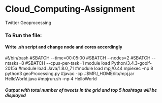 # Cloud_Computing-Assignment
Twitter Geoprocessing


### To Run the file:
#### Write .sh script and change node and cores accordingly
#!/bin/bash
#SBATCH --time=00:05:00
#SBATCH --nodes=2
#SBATCH --ntasks=8
#SBATCH --cpus-per-task=1
module load Python/3.4.3-goolf-2015a
#module load Java/1.8.0_71
#module load mpj/0.44
mpiexec -np 8 python3 geoProcessing.py
#javac -cp .:$MPJ_HOME/lib/mpj.jar HelloWorld.java
#mpjrun.sh -np 4 HelloWorld


##### Output with total number of tweets in the grid and top 5 hashtags will be displayed
